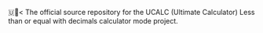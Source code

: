 🇺🧮️< The official source repository for the UCALC (Ultimate Calculator) Less than or equal with decimals calculator mode project. 
